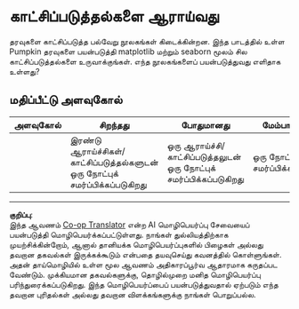 <!--
CO_OP_TRANSLATOR_METADATA:
{
  "original_hash": "4485a1ed4dd1b5647365e3d87456515d",
  "translation_date": "2025-10-11T11:48:25+00:00",
  "source_file": "2-Regression/2-Data/assignment.md",
  "language_code": "ta"
}
-->
# காட்சிப்படுத்தல்களை ஆராய்வது

தரவுகளை காட்சிப்படுத்த பல்வேறு நூலகங்கள் கிடைக்கின்றன. இந்த பாடத்தில் உள்ள Pumpkin தரவுகளை பயன்படுத்தி matplotlib மற்றும் seaborn மூலம் சில காட்சிப்படுத்தல்களை உருவாக்குங்கள். எந்த நூலகங்களைப் பயன்படுத்துவது எளிதாக உள்ளது?

## மதிப்பீட்டு அளவுகோல்

| அளவுகோல் | சிறந்தது | போதுமானது | மேம்பாடு தேவை |
| -------- | --------- | -------- | ----------------- |
|          | இரண்டு ஆராய்ச்சிகள்/காட்சிப்படுத்தல்களுடன் ஒரு நோட்புக் சமர்ப்பிக்கப்படுகிறது         |   ஒரு ஆராய்ச்சி/காட்சிப்படுத்தலுடன் ஒரு நோட்புக் சமர்ப்பிக்கப்படுகிறது       |  ஒரு நோட்புக் சமர்ப்பிக்கப்படவில்லை                 |

---

**குறிப்பு**:  
இந்த ஆவணம் [Co-op Translator](https://github.com/Azure/co-op-translator) என்ற AI மொழிபெயர்ப்பு சேவையைப் பயன்படுத்தி மொழிபெயர்க்கப்பட்டுள்ளது. நாங்கள் துல்லியத்திற்காக முயற்சிக்கின்றோம், ஆனால் தானியக்க மொழிபெயர்ப்புகளில் பிழைகள் அல்லது தவறான தகவல்கள் இருக்கக்கூடும் என்பதை தயவுசெய்து கவனத்தில் கொள்ளுங்கள். அதன் தாய்மொழியில் உள்ள மூல ஆவணம் அதிகாரப்பூர்வ ஆதாரமாக கருதப்பட வேண்டும். முக்கியமான தகவல்களுக்கு, தொழில்முறை மனித மொழிபெயர்ப்பு பரிந்துரைக்கப்படுகிறது. இந்த மொழிபெயர்ப்பைப் பயன்படுத்துவதால் ஏற்படும் எந்த தவறான புரிதல்கள் அல்லது தவறான விளக்கங்களுக்கு நாங்கள் பொறுப்பல்ல.